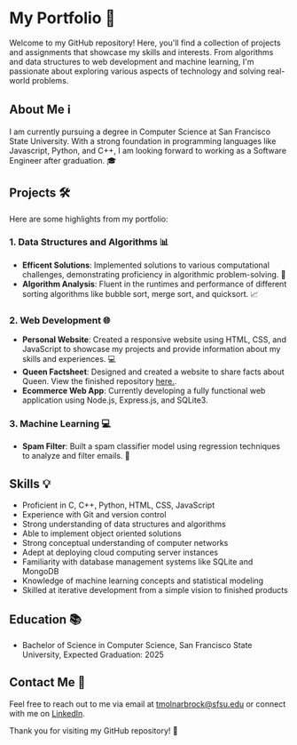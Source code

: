 # My Portfolio 🚀

Welcome to my GitHub repository! Here, you'll find a collection of projects and assignments that showcase my skills and interests. From algorithms and data structures to web development and machine learning, I'm passionate about exploring various aspects of technology and solving real-world problems.

## About Me ℹ️
I am currently pursuing a degree in Computer Science at San Francisco State University. With a strong foundation in programming languages like Javascript, Python, and C++, I am looking forward to working as a Software Engineer after graduation. 🎓

## Projects 🛠️
Here are some highlights from my portfolio:

### 1. Data Structures and Algorithms 📊
- **Efficent Solutions**: Implemented solutions to various computational challenges, demonstrating proficiency in algorithmic problem-solving. 🧠
- **Algorithm Analysis**: Fluent in the runtimes and performance of different sorting algorithms like bubble sort, merge sort, and quicksort. 📈

### 2. Web Development 🌐
- **Personal Website**: Created a responsive website using HTML, CSS, and JavaScript to showcase my projects and provide information about my skills and experiences. 💻
- **Queen Factsheet**: Designed and created a website to share facts about Queen. View the finished repository [here.](https://github.com/ThomasSFSU/group-project-website).
- **Ecommerce Web App**: Currently developing a fully functional web application using Node.js, Express.js, and SQLite3.
### 3. Machine Learning 💻
- **Spam Filter**: Built a spam classifier model using regression techniques to analyze and filter emails. 📝

## Skills 💡
- Proficient in C, C++, Python, HTML, CSS, JavaScript
- Experience with Git and version control
- Strong understanding of data structures and algorithms
- Able to implement object oriented solutions
- Strong conceptual understanding of computer networks
- Adept at deploying cloud computing server instances
- Familiarity with database management systems like SQLite and MongoDB
- Knowledge of machine learning concepts and statistical modeling
- Skilled at iterative development from a simple vision to finished products

## Education 📚
- Bachelor of Science in Computer Science, San Francisco State University, Expected Graduation: 2025

## Contact Me 📧
Feel free to reach out to me via email at tmolnarbrock@sfsu.edu or connect with me on [LinkedIn](https://www.linkedin.com/in/thomasbrocksf/).

Thank you for visiting my GitHub repository! 🌟

<!--- © 2024 Thomas Brock -- All Rights Reserved --->
